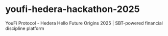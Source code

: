 # youfi-hedera-hackathon-2025
YouFi Protocol - Hedera Hello Future Origins 2025 | SBT-powered financial discipline platform
